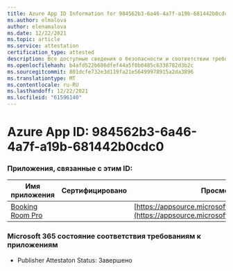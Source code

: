 ```yaml
---
title: Azure App ID Information for 984562b3-6a46-4a7f-a19b-681442b0cdc0
ms.author: elmalova
author: elenamalova
ms.date: 12/22/2021
ms.topic: article
ms.service: attestation
certification_type: attested
description: Все доступные сведения о безопасности и соответствии требованиям для 984562b3-6a46-4a7f-a19b-681442b0cdc0.
ms.openlocfilehash: b4afd522b686dfef44a5f0b0485c6338782d3b2c
ms.sourcegitcommit: 801dcfe732e3d119fa21e56499978915a2da3896
ms.translationtype: MT
ms.contentlocale: ru-RU
ms.lasthandoff: 12/22/2021
ms.locfileid: "61596140"
---
```

# <a name="azure-app-id-984562b3-6a46-4a7f-a19b-681442b0cdc0"></a>Azure App ID: 984562b3-6a46-4a7f-a19b-681442b0cdc0


### <a name="apps-associated-with-this-id"></a>Приложения, связанные с этим ID:
| **Имя приложения** | **Сертифицировано** | **Просмотр в AppSource** |
|--------------|---------------|-----------------------|
| [Booking Room Pro](https://docs.microsoft.com/microsoft-365-app-certification/forward/WA200003337) |  | [https://appsource.microsoft.com/product/office/WA200003337](https://appsource.microsoft.com/product/office/WA200003337) |

### <a name="microsoft-365-app-compliance-status"></a>Microsoft 365 состояние соответствия требованиям к приложениям
- Publisher Attestaton Status: Завершено
